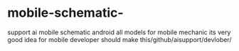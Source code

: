 # mobile-schematic-
support ai mobile schematic android all models for mobile mechanic its very good idea for mobile developer should make this/github/aisupport/devlober/
